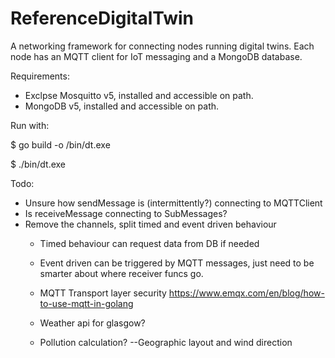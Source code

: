 # ReferenceDigitalTwin
A networking framework for connecting nodes running digital twins. Each node has an MQTT client for IoT messaging and a MongoDB database.

Requirements: 
- Exclpse Mosquitto v5, installed and accessible on path.
- MongoDB v5, installed and accessible on path.

Run with:

$ go build -o /bin/dt.exe

$ ./bin/dt.exe

Todo:
* Unsure how sendMessage is (intermittently?) connecting to MQTTClient
* Is receiveMessage connecting to SubMessages?
* Remove the channels, split timed and event driven behaviour
	* Timed behaviour can request data from DB if needed
	* Event driven can be triggered by MQTT messages, just need to be smarter about where receiver funcs go.

	* MQTT Transport layer security https://www.emqx.com/en/blog/how-to-use-mqtt-in-golang
	* Weather api for glasgow?
	*	 Pollution calculation? --Geographic layout and wind direction
